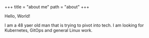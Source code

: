 +++
title = "about me"
path = "about"
+++

Hello, World!

I am a 48 yaer old man that is trying to pivot into tech. 
I am looking for Kubernetes, GitOps and general Linux work.
